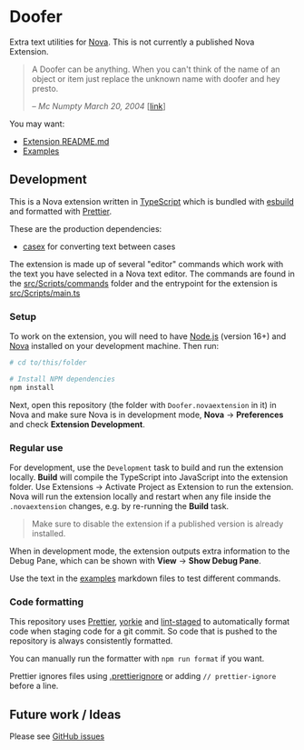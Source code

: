# Doofer

Extra text utilities for [Nova](https://nova.app). This is not currently a published Nova Extension.

> A Doofer can be anything. When you can't think of the name of an object or item just replace the unknown name with doofer and hey presto.
>
> – _Mc Numpty March 20, 2004_ [[link](https://www.urbandictionary.com/define.php?term=Doofer)]

You may want:

- [Extension README.md](/Doofer.novaextension/README.md)
- [Examples](/examples)

## Development

This is a Nova extension written in [TypeScript](https://www.typescriptlang.org)
which is bundled with [esbuild](https://esbuild.github.io)
and formatted with [Prettier](https://prettier.io).

These are the production dependencies:

- [casex](https://github.com/pedsmoreira/casex) for converting text between cases

The extension is made up of several "editor" commands which work with
the text you have selected in a Nova text editor.
The commands are found in the [src/Scripts/commands](/src/Scripts/commands) folder
and the entrypoint for the extension is [src/Scripts/main.ts](/src/Scripts/main.ts)

### Setup

To work on the extension, you will need to have [Node.js](https://nodejs.org/en/) (version 16+)
and [Nova](https://nova.app) installed on your development machine. Then run:

```sh
# cd to/this/folder

# Install NPM dependencies
npm install
```

Next, open this repository (the folder with `Doofer.novaextension` in it) in Nova
and make sure Nova is in development mode,
**Nova** → **Preferences** and check **Extension Development**.

### Regular use

For development, use the `Development` task to build and run the extension locally.
**Build** will compile the TypeScript into JavaScript into the extension folder.
Use Extensions → Activate Project as Extension to run the extension.
Nova will run the extension locally and restart when any file inside the `.novaextension` changes,
e.g. by re-running the **Build** task.

> Make sure to disable the extension if a published version is already installed.

When in development mode, the extension outputs extra information to the Debug Pane,
which can be shown with **View** → **Show Debug Pane**.

Use the text in the [examples](/examples) markdown files to test different commands.

### Code formatting

This repository uses [Prettier](https://prettier.io/),
[yorkie](https://www.npmjs.com/package/yorkie)
and [lint-staged](https://www.npmjs.com/package/lint-staged) to
automatically format code when staging code for a git commit.
So code that is pushed to the repository is always consistently formatted.

You can manually run the formatter with `npm run format` if you want.

Prettier ignores files using [.prettierignore](/.prettierignore)
or adding `// prettier-ignore` before a line.

## Future work / Ideas

Please see [GitHub issues](https://github.com/robb-j/nova-doofer/issues)
